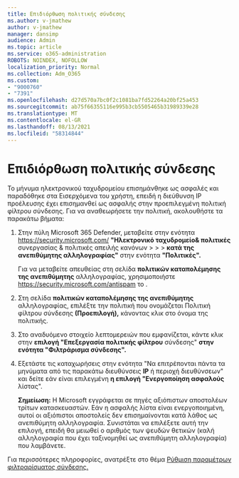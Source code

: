 ```yaml
---
title: Επιδιόρθωση πολιτικής σύνδεσης
ms.author: v-jmathew
author: v-jmathew
manager: dansimp
audience: Admin
ms.topic: article
ms.service: o365-administration
ROBOTS: NOINDEX, NOFOLLOW
localization_priority: Normal
ms.collection: Adm_O365
ms.custom:
- "9000760"
- "7391"
ms.openlocfilehash: d27d570a7bc0f2c1081ba7fd52264a20bf25a453
ms.sourcegitcommit: ab75f66355116e995b3cb5505465b31989339e28
ms.translationtype: MT
ms.contentlocale: el-GR
ms.lasthandoff: 08/13/2021
ms.locfileid: "58314844"
---
```

# <a name="fix-connection-policy"></a>Επιδιόρθωση πολιτικής σύνδεσης

Το μήνυμα ηλεκτρονικού ταχυδρομείου επισημάνθηκε ως ασφαλές και παραδόθηκε στα Εισερχόμενα του χρήστη, επειδή η διεύθυνση IP προέλευσης έχει επισημανθεί ως ασφαλής στην προεπιλεγμένη πολιτική φίλτρου σύνδεσης. Για να αναθεωρήσετε την πολιτική, ακολουθήστε τα παρακάτω βήματα:

1. Στην πύλη Microsoft 365 Defender, μεταβείτε στην ενότητα <https://security.microsoft.com/> **"Ηλεκτρονικό ταχυδρομείο& πολιτικές** συνεργασίας & πολιτικές απειλής κανόνων \>  \>  \> **κατά της ανεπιθύμητης αλληλογραφίας"** στην ενότητα **"Πολιτικές".**

   Για να μεταβείτε απευθείας στη σελίδα **πολιτικών καταπολέμησης της ανεπιθύμητης** αλληλογραφίας, χρησιμοποιήστε <https://security.microsoft.com/antispam> το .

2. Στη σελίδα **πολιτικών καταπολέμησης της ανεπιθύμητης** αλληλογραφίας, επιλέξτε την πολιτική που ονομάζεται Πολιτική φίλτρου σύνδεσης **(Προεπιλογή),** κάνοντας κλικ στο όνομα της πολιτικής.

3. Στο αναδυόμενο στοιχείο λεπτομερειών που εμφανίζεται, κάντε κλικ στην **επιλογή "Επεξεργασία πολιτικής φίλτρου** σύνδεσης" **στην ενότητα "Φιλτράρισμα σύνδεσης".**

4. Εξετάστε τις καταχωρήσεις στην ενότητα "Να επιτρέπονται πάντα τα μηνύματα από τις παρακάτω διευθύνσεις **IP** ή περιοχή διευθύνσεων" και δείτε εάν είναι επιλεγμένη **η επιλογή "Ενεργοποίηση ασφαλούς** λίστας".

   **Σημείωση:** Η Microsoft εγγράφεται σε πηγές αξιόπιστων αποστολέων τρίτων κατασκευαστών. Εάν η ασφαλής λίστα είναι ενεργοποιημένη, αυτοί οι αξιόπιστοι αποστολείς δεν επισημαίνονται κατά λάθος ως ανεπιθύμητη αλληλογραφία. Συνιστάται να επιλέξετε αυτή την επιλογή, επειδή θα μειωθεί ο αριθμός των ψευδών θετικών (καλή αλληλογραφία που έχει ταξινομηθεί ως ανεπιθύμητη αλληλογραφία) που λαμβάνετε.

Για περισσότερες πληροφορίες, ανατρέξτε στο θέμα [Ρύθμιση παραμέτρων φιλτραρίσματος σύνδεσης.](https://docs.microsoft.com/microsoft-365/security/office-365-security/configure-the-connection-filter-policy)
